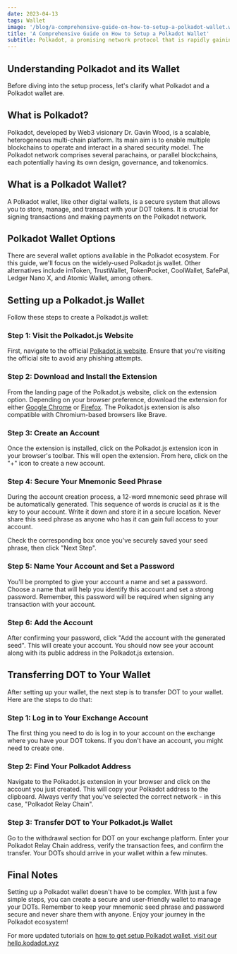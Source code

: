 ```yaml
---
date: 2023-04-13
tags: Wallet
image: '/blog/a-comprehensive-guide-on-how-to-setup-a-polkadot-wallet.webp'
title: 'A Comprehensive Guide on How to Setup a Polkadot Wallet'
subtitle: Polkadot, a promising network protocol that is rapidly gaining traction in the blockchain ecosystem, allows the seamless integration of multiple specialized blockchains into a unified network. To participate in the Polkadot ecosystem, you'll first need to set up a Polkadot wallet. This tutorial will walk you through the process, step-by-step, of how to setup a Polkadot wallet.
---
```


## Understanding Polkadot and its Wallet

Before diving into the setup process, let's clarify what Polkadot and a Polkadot wallet are.

## What is Polkadot?

Polkadot, developed by Web3 visionary Dr. Gavin Wood, is a scalable, heterogeneous multi-chain platform. Its main aim is to enable multiple blockchains to operate and interact in a shared security model. The Polkadot network comprises several parachains, or parallel blockchains, each potentially having its own design, governance, and tokenomics.

## What is a Polkadot Wallet?

A Polkadot wallet, like other digital wallets, is a secure system that allows you to store, manage, and transact with your DOT tokens. It is crucial for signing transactions and making payments on the Polkadot network.

## Polkadot Wallet Options

There are several wallet options available in the Polkadot ecosystem. For this guide, we'll focus on the widely-used Polkadot.js wallet. Other alternatives include imToken, TrustWallet, TokenPocket, CoolWallet, SafePal, Ledger Nano X, and Atomic Wallet, among others.

## Setting up a Polkadot.js Wallet

Follow these steps to create a Polkadot.js wallet:

### Step 1: Visit the Polkadot.js Website

First, navigate to the official [Polkadot.js website](https://polkadot.js.org/). Ensure that you're visiting the official site to avoid any phishing attempts.

### Step 2: Download and Install the Extension

From the landing page of the Polkadot.js website, click on the extension option. Depending on your browser preference, download the extension for either [Google Chrome](https://chrome.google.com/webstore/detail/polkadot%7Bjs%7D-extension/mopnmbcafieddcagagdcbnhejhlodfdd) or [Firefox](https://addons.mozilla.org/en-US/firefox/addon/polkadot-js-extension/). The Polkadot.js extension is also compatible with Chromium-based browsers like Brave.

### Step 3: Create an Account

Once the extension is installed, click on the Polkadot.js extension icon in your browser's toolbar. This will open the extension. From here, click on the "+" icon to create a new account.

### Step 4: Secure Your Mnemonic Seed Phrase

During the account creation process, a 12-word mnemonic seed phrase will be automatically generated. This sequence of words is crucial as it is the key to your account. Write it down and store it in a secure location. Never share this seed phrase as anyone who has it can gain full access to your account.

Check the corresponding box once you've securely saved your seed phrase, then click "Next Step".

### Step 5: Name Your Account and Set a Password

You'll be prompted to give your account a name and set a password. Choose a name that will help you identify this account and set a strong password. Remember, this password will be required when signing any transaction with your account.

### Step 6: Add the Account

After confirming your password, click "Add the account with the generated seed". This will create your account. You should now see your account along with its public address in the Polkadot.js extension.

## Transferring DOT to Your Wallet

After setting up your wallet, the next step is to transfer DOT to your wallet. Here are the steps to do that:

### Step 1: Log in to Your Exchange Account

The first thing you need to do is log in to your account on the exchange where you have your DOT tokens. If you don't have an account, you might need to create one.

### Step 2: Find Your Polkadot Address

Navigate to the Polkadot.js extension in your browser and click on the account you just created. This will copy your Polkadot address to the clipboard. Always verify that you've selected the correct network - in this case, "Polkadot Relay Chain".

### Step 3: Transfer DOT to Your Polkadot.js Wallet

Go to the withdrawal section for DOT on your exchange platform. Enter your Polkadot Relay Chain address, verify the transaction fees, and confirm the transfer. Your DOTs should arrive in your wallet within a few minutes.

## Final Notes

Setting up a Polkadot wallet doesn't have to be complex. With just a few simple steps, you can create a secure and user-friendly wallet to manage your DOTs. Remember to keep your mnemonic seed phrase and password secure and never share them with anyone. Enjoy your journey in the Polkadot ecosystem!

For more updated tutorials on [how to get setup Polkadot wallet, visit our hello.kodadot.xyz](https://hello.kodadot.xyz/tutorial/wallet)
